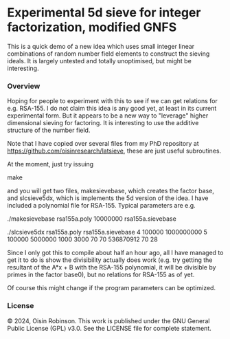# Experimental 5d sieve for integer factorization, modified GNFS
This is a quick demo of a new idea which uses small integer linear combinations of
random number field elements to construct the sieving ideals.  It is largely
untested and totally unoptimised, but might be interesting.

### Overview
Hoping for people to experiment with this to see if we can get relations for e.g. RSA-155.
I do not claim this idea is any good yet, at least in its current experimental form.
But it appears to be a new way to "leverage" higher dimensional sieving for factoring.
It is interesting to use the additive structure of the number field.

Note that I have copied over several files from my PhD repository at
https://github.com/oisinresearch/latsieve, these are just useful subroutines.

At the moment, just try issuing

make

and you will get two files, makesievebase, which creates the factor base, and
slcsieve5dx, which is implements the 5d version of the idea.  I have included a polynomial
file for RSA-155.  Typical parameters are e.g.

./makesievebase rsa155a.poly 10000000 rsa155a.sievebase

./slcsieve5dx rsa155a.poly rsa155a.sievebase 4 100000 1000000000 5 100000 5000000 1000 3000 70 70 536870912 70 28

Since I only got this to compile about half an hour ago, all I have managed to get it to
do is show the divisibility actually does work (e.g. try getting the resultant of the
A*x + B with the RSA-155 polynomial, it will be divisible by primes in the factor base0),
but no relations for RSA-155 as of yet.

Of course this might change if the program parameters can be optimized.

### License
&copy; 2024, Oisin Robinson.
This work is published under the GNU General Public License (GPL) v3.0.
See the LICENSE file for complete statement.


